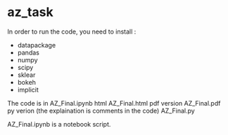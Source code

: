 # az_task

In order to run the code, you need to install :
- datapackage
- pandas 
- numpy 
- scipy
- sklear
- bokeh
- implicit


The code is in 
AZ_Final.ipynb
html
AZ_Final.html
pdf version
AZ_Final.pdf
py verion (the explaination is comments in the code)
AZ_Final.py

AZ_Final.ipynb is a notebook script.

